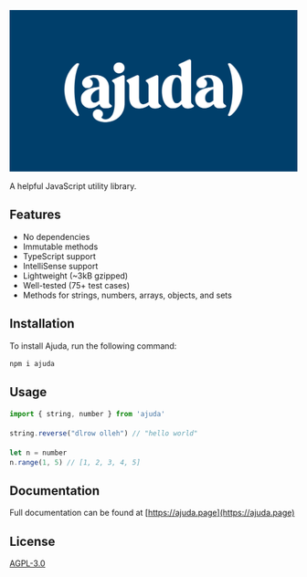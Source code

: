 ![](og.png)

A helpful JavaScript utility library.

## Features

- No dependencies
- Immutable methods
- TypeScript support
- IntelliSense support
- Lightweight (~3kB gzipped)
- Well-tested (75+ test cases)
- Methods for strings, numbers, arrays, objects, and sets

## Installation

To install Ajuda, run the following command:

```sh
npm i ajuda
```

## Usage

```js
import { string, number } from 'ajuda'

string.reverse("dlrow olleh") // "hello world"

let n = number
n.range(1, 5) // [1, 2, 3, 4, 5]
```

## Documentation

Full documentation can be found at [https://ajuda.page](https://ajuda.page)

## License

[AGPL-3.0](LICENSE)